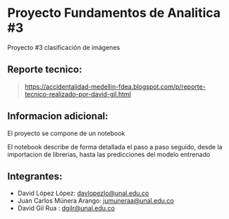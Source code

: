 # Proyecto Fundamentos de Analitica #3
Proyecto #3 clasificación de imágenes 

## Reporte tecnico:
> https://accidentalidad-medellin-fdea.blogspot.com/p/reporte-tecnico-realizado-por-david-gil.html

## Informacion adicional:
El proyecto se compone de un notebook 

El notebook describe de forma detallada el paso a paso seguido, desde la importacion de librerias, hasta las predicciones del modelo entrenado

## Integrantes:
- David López López: davlopezlo@unal.edu.co
- Juan Carlos Múnera Arango: jumuneraa@unal.edu.co
- David Gil Rua : dgilr@unal.edu.co

